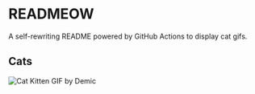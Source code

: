 # READMEOW

A self-rewriting README powered by GitHub Actions to display cat gifs.

## Cats

![Cat Kitten GIF by Demic](https://media2.giphy.com/media/3oriO0OEd9QIDdllqo/200.gif?cid=9acd02da2uw6h8jfhwktclomrvy2m6r7xgwv485f1edqa77f&ep=v1_gifs_search&rid=200.gif&ct=g)
